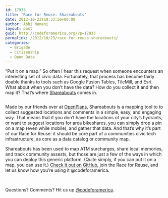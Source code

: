 ```yaml
---
id: 17933
title: 'Race for Reuse: Shareabouts'
date: 2012-10-23T18:33:56+00:00
author: Abhi Nemani
layout: post
guid: http://codeforamerica.org/?p=17933
permalink: /2012/10/23/race-for-reuse-shareabouts/
categories:
  - Brigade
  - Citizenship
  - Open Data
---
```

&#8220;Put it on a map.&#8221; So often I hear this request when someone encounters an interesting set of civic data. Fortunately, that process has become fairly doable thanks to tools such as Google Fusion Tables, TileMill, and Esri. What about when you don&#8217;t have the data? How do you collect it and then map it? That&#8217;s where [Shareabouts](http://shareabouts.org/) comes in.

[<img class="aligncenter size-large wp-image-17943" title="brooklyn" src="http://codeforamerica.org/wp-content/uploads/2012/10/brooklyn-1024x514.png" alt="" />](http://makebrooklynsafer.shareabouts.org/)

Made by our friends over at [OpenPlans](http://openplans.org), Shareabouts is a mapping tool to to collect suggested locations and comments in a simple, easy, and engaging way. That means that if you don&#8217;t have the locations of your city&#8217;s hydrants, or want to suggest locations for area bikeshares, you can simply drop a pin on a map (even while mobile), and gather that data. And that&#8217;s why it&#8217;s part of our Race for Reuse: it should be core part of a communities civic tech infrastructure, as core as a data catalog or community map.

Shareabouts has been used to map ATM surcharges, share local memories, and track community assests, but those are just a few of the ways in which you can deploy this generic platform. (Quite simply, if you can put it on a map, you can use it.) [Check it out on GitHub](https://github.com/openplans/shareabouts), join the Race for Reuse, and let us know how you&#8217;re using it @codeforamerica.

&nbsp;

Questions? Comments? Hit us up <a href="http://twitter.com/codeforamerica" target="_blank">@codeforamerica</a>.